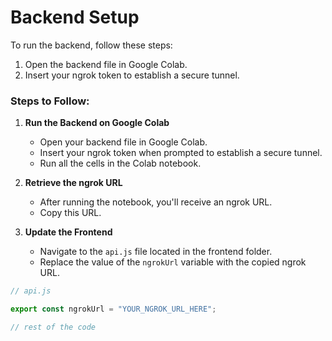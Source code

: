 # Backend Setup

To run the backend, follow these steps:

1. Open the backend file in Google Colab.
2. Insert your ngrok token to establish a secure tunnel.

### Steps to Follow:

1. **Run the Backend on Google Colab**

   - Open your backend file in Google Colab.
   - Insert your ngrok token when prompted to establish a secure tunnel.
   - Run all the cells in the Colab notebook.

2. **Retrieve the ngrok URL**

   - After running the notebook, you'll receive an ngrok URL.
   - Copy this URL.

3. **Update the Frontend**

   - Navigate to the `api.js` file located in the frontend folder.
   - Replace the value of the `ngrokUrl` variable with the copied ngrok URL.

```javascript
// api.js

export const ngrokUrl = "YOUR_NGROK_URL_HERE";

// rest of the code
